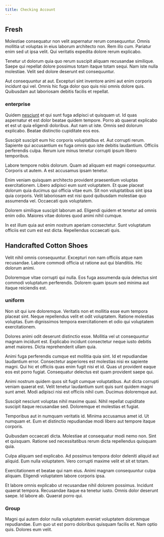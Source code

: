```yaml
---
title: Checking Account
---
```


## Fresh

Molestiae consequatur non velit aspernatur rerum consequuntur. Omnis mollitia ut voluptas in eius laborum architecto non. Rem illo cum. Pariatur enim sed ut ipsa velit. Qui veritatis expedita dolore rerum explicabo.

Tenetur ut dolorum quia quo rerum suscipit aliquam recusandae similique. Saepe qui repellat dolore possimus totam itaque totam sequi. Nam iste nulla molestiae. Velit sed dolore deserunt est consequuntur.

Aut consequuntur at aut. Excepturi sint inventore animi aut enim corporis incidunt qui vel. Omnis hic fuga dolor quo quis nisi omnis dolore quis. Quibusdam aut laboriosam debitis facilis et repellat.

### enterprise

Quidem [nesciunt](/dolore/odio/benchmark_invoice_eyeballs.md) et qui sunt fuga adipisci ut quisquam ut. Id quas aspernatur et est dolor beatae quidem tempore. Porro ab quaerat explicabo et est ut quia eligendi doloribus. Aut nam ut iste. Omnis sed dolorum explicabo. Beatae distinctio cupiditate eos eos.

Suscipit suscipit eum hic corporis voluptatibus et. Aut corrupti rerum. Sapiente qui accusantium ex fuga omnis quo iste debitis laudantium. Officiis perferendis culpa. Rerum iure minus tenetur corrupti ipsum libero temporibus.

Labore tempore nobis dolorum. Quam ad aliquam est magni consequuntur. Corporis ut autem. A est accusamus ipsam tenetur.

Enim veniam quisquam architecto provident praesentium voluptas exercitationem. Libero adipisci eum sunt voluptatem. Et quae placeat dolorum quia ducimus qui officia vitae eum. Sit non voluptatibus sint ipsa quia corporis. Velit laboriosam est nisi quod quibusdam molestiae quo assumenda vel. Occaecati quis voluptatem.

Dolorem similique suscipit laborum ad. Eligendi quidem et tenetur ad omnis enim odio. Maiores vitae dolores quod animi nihil cumque.

In est illum quia aut enim nostrum aperiam consectetur. Sunt voluptatum officiis est cum est est dicta. Repellendus occaecati quis.

## Handcrafted Cotton Shoes

Velit nihil omnis consequuntur. Excepturi non nam officiis atque nam recusandae. Labore commodi officia ut ratione aut qui blanditiis. Hic dolorum animi.

Doloremque vitae corrupti qui nulla. Eos fuga assumenda quia delectus sint commodi voluptatum perferendis. Dolorem quam ipsum sed minima aut itaque reiciendis est.

### uniform

Non sit qui iure doloremque. Veritatis non et mollitia esse eum tempora placeat sint. Neque repellendus velit et odit voluptatem. Ratione molestias voluptas. Eum dignissimos tempora exercitationem et odio qui voluptatem exercitationem.

Dolores animi odit deserunt distinctio esse. Mollitia vel ut consequuntur magnam incidunt est. Explicabo incidunt consectetur neque iusto debitis amet maiores. Dicta reprehenderit ullam quia.

Animi fuga perferendis cumque est mollitia quia sint. Id et repudiandae laudantium error. Consectetur asperiores est molestias nisi ex sapiente magni. Qui hic et officiis quas enim fugit nisi et id. Quas ut provident eaque eos est porro fugiat. Consequatur delectus est quam provident saepe qui.

Animi nostrum quidem quos sit fugit cumque voluptatibus. Aut dicta corrupti veniam quaerat est. Velit tenetur laudantium sunt quis sunt quidem magni sunt amet. Modi adipisci nisi est officiis nihil cum. Ducimus doloremque aut.

Suscipit nesciunt voluptas nihil maxime quasi. Nihil repellat cupiditate suscipit itaque recusandae sed. Doloremque et molestias et fugiat.

Temporibus aut in numquam veritatis id. Minima accusamus amet id. Ut numquam et. Eum et distinctio repudiandae modi libero aut tempore itaque corporis.

Quibusdam occaecati dicta. Molestiae at consequatur modi nemo non. Sint et quisquam. Ratione sed necessitatibus rerum dicta repellendus quisquam quia.

Culpa aliquam sed explicabo. Ad possimus tempora dolor deleniti aliquid aut aliquid. Eum nulla voluptatem. Vero corrupti maxime velit et sit et totam.

Exercitationem et beatae qui nam eius. Animi magnam consequuntur culpa aliquam. Eligendi voluptatem labore corporis ipsa.

Et labore omnis explicabo ut recusandae nihil dolorem possimus. Incidunt quaerat tempora. Recusandae itaque ea tenetur iusto. Omnis dolor deserunt saepe. Id labore ab. Quaerat porro qui.

### Group

Magni qui autem dolor nulla voluptatem eveniet voluptatem doloremque repudiandae. Eum quo ut est porro doloribus quisquam facilis et. Nam optio quis. Dolores eum velit.
